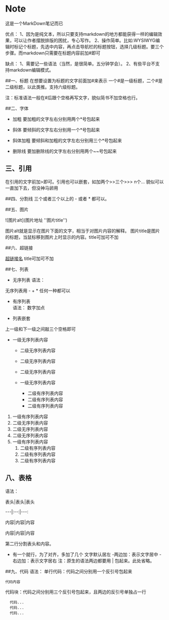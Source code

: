 # Note
这是一个MarkDown笔记而已

优点：
1、因为是纯文本，所以只要支持markdown的地方都能获得一样的编辑效果，可以让作者摆脱排版的困扰，专心写作。
2、操作简单。比如:WYSIWYG编辑时标记个标题，先选中内容，再点击导航栏的标题按钮，选择几级标题。要三个步骤。而markdown只需要在标题内容前加#即可

缺点：
1、需要记一些语法（当然，是很简单。五分钟学会）。
2、有些平台不支持markdown编辑模式。

##一、标题
在想要设置为标题的文字前面加#来表示
一个#是一级标题，二个#是二级标题，以此类推。支持六级标题。

注：标准语法一般在#后跟个空格再写文字，貌似简书不加空格也行。

##二、字体
- 加粗
要加粗的文字左右分别用两个*号包起来

* 斜体
要倾斜的文字左右分别用一个*号包起来

* 斜体加粗
要倾斜和加粗的文字左右分别用三个*号包起来

+ 删除线
要加删除线的文字左右分别用两个~~号包起来

## 三、引用

在引用的文字前加>即可。引用也可以嵌套，如加两个>>三个>>>
n个...
貌似可以一直加下去，但没神马卵用

##四、分割线
三个或者三个以上的 - 或者 * 都可以。

##五、图片

![图片alt](图片地址 ''图片title'')

图片alt就是显示在图片下面的文字，相当于对图片内容的解释。
图片title是图片的标题，当鼠标移到图片上时显示的内容。title可加可不加

##六、超链接

[超链接名](超链接地址 "超链接title")
title可加可不加

##七、列表
- 无序列表
语法：

无序列表用 - + * 任何一种都可以

- 有序列表    
语法：
数字加点

- 列表嵌套

上一级和下一级之间敲三个空格即可

- 一级无序列表内容

  - 二级无序列表内容
  - 二级无序列表内容
  - 二级无序列表内容
  - 一级无序列表内容

     - 二级有序列表内容
     - 二级有序列表内容
     - 二级有序列表内容
    
1.  一级有序列表内容
   1. 二级无序列表内容
   2. 二级无序列表内容
   3. 二级无序列表内容
2. 一级有序列表内容
   1. 二级有序列表内容
   2. 二级有序列表内容
   3. 二级有序列表内容

## 八、表格
语法：

表头|表头|表头

---|:--:|---:

内容|内容|内容

内容|内容|内容
 

第二行分割表头和内容。
- 有一个就行，为了对齐，多加了几个
文字默认居左
-两边加：表示文字居中
-右边加：表示文字居右
注：原生的语法两边都要用 | 包起来。此处省略。

##九、代码
  语法：
  单行代码：代码之间分别用一个反引号包起来
  
  `代码内容`
  
  代码块：代码之间分别用三个反引号包起来，且两边的反引号单独占一行
  
  ```
    代码...
    代码...
    代码...
  ```